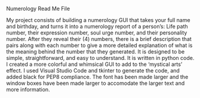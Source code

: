 Numerology Read Me File

My project consists of building a numerology GUI that takes your full name and birthday, and turns it into a numerology report of a person’s: Life path number, their expression number, soul urge number, and their personality number. After they reveal their (4) numbers, there is a brief description that pairs along with each number to give a more detailed explanation of what is the meaning behind the number that they generated. It is designed to be simple, straightforward, and easy to understand. It is written in python code. I created a more colorful and whimsical GUI to add to the ‘mystical arts’ effect.  I used Visual Studio Code and tkinter to generate the code, and added black for PEP8 compliance. The font has been made larger and the window boxes have been made larger to accomodate the larger text and more information. 
